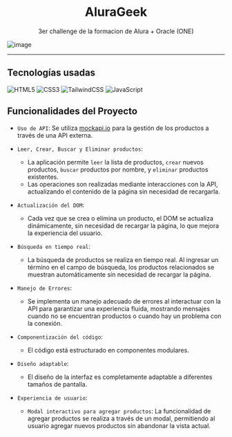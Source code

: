 <h1 align="center">AluraGeek</h1>

<p align="center">3er challenge de la formacion de Alura + Oracle (ONE)</p>

![image](https://github.com/user-attachments/assets/34a36a80-c0a9-452d-ae1e-371e95f24383)

---

## Tecnologías usadas
![HTML5](https://img.shields.io/badge/html5-%23E34F26.svg?style=for-the-badge&logo=html5&logoColor=white)
![CSS3](https://img.shields.io/badge/css3-%231572B6.svg?style=for-the-badge&logo=css3&logoColor=white)
![TailwindCSS](https://img.shields.io/badge/tailwindcss-%2338B2AC.svg?style=for-the-badge&logo=tailwind-css&logoColor=white)
![JavaScript](https://img.shields.io/badge/javascript-%23323330.svg?style=for-the-badge&logo=javascript&logoColor=%23F7DF1E)

## Funcionalidades del Proyecto

- `Uso de API`: Se utiliza [mockapi.io](https://mockapi.io/) para la gestión de los productos a través de una API externa.

- `Leer, Crear, Buscar y Eliminar productos`:
  - La aplicación permite `leer` la lista de productos, `crear` nuevos productos, `buscar` productos por nombre, y `eliminar` productos existentes.
  - Las operaciones son realizadas mediante interacciones con la API, actualizando el contenido de la página sin necesidad de recargarla.

- `Actualización del DOM`:
  - Cada vez que se crea o elimina un producto, el DOM se actualiza dinámicamente, sin necesidad de recargar la página, lo que mejora la experiencia del usuario.

- `Búsqueda en tiempo real`:
  - La búsqueda de productos se realiza en tiempo real. Al ingresar un término en el campo de búsqueda, los productos relacionados se muestran automáticamente sin necesidad de recargar la página.

- `Manejo de Errores`:
  - Se implementa un manejo adecuado de errores al interactuar con la API para garantizar una experiencia fluida, mostrando mensajes cuando no se encuentran productos o cuando hay un problema con la conexión.

- `Componentización del código`:
  - El código está estructurado en componentes modulares.

- `Diseño adaptable`:
  - El diseño de la interfaz es completamente adaptable a diferentes tamaños de pantalla.

- `Experiencia de usuario`:
  - `Modal interactivo para agregar productos`: La funcionalidad de agregar productos se realiza a través de un modal, permitiendo al usuario agregar nuevos productos sin abandonar la vista actual.
